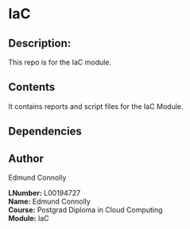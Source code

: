 # IaC

## Description:

This repo is for the IaC module.

## Contents

It contains reports and script files for the IaC Module.

## Dependencies

## Author

Edmund Connolly

**LNumber:** L00194727  
**Name:** Edmund Connolly  
**Course:** Postgrad Diploma in Cloud Computing  
**Module:** IaC
